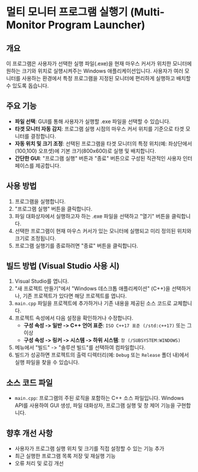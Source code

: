 # 멀티 모니터 프로그램 실행기 (Multi-Monitor Program Launcher)

## 개요

이 프로그램은 사용자가 선택한 실행 파일(.exe)을 현재 마우스 커서가 위치한 모니터에 원하는 크기와 위치로 실행시켜주는 Windows 애플리케이션입니다. 사용자가 여러 모니터를 사용하는 환경에서 특정 프로그램을 지정된 모니터에 편리하게 실행하고 배치할 수 있도록 돕습니다.

## 주요 기능

*   **파일 선택**: GUI를 통해 사용자가 실행할 .exe 파일을 선택할 수 있습니다.
*   **타겟 모니터 자동 감지**: 프로그램 실행 시점의 마우스 커서 위치를 기준으로 타겟 모니터를 결정합니다.
*   **자동 위치 및 크기 조정**: 선택된 프로그램을 타겟 모니터의 특정 위치(예: 좌상단에서 (100,100) 오프셋)에 기본 크기(800x600)로 실행 및 배치합니다.
*   **간단한 GUI**: "프로그램 실행" 버튼과 "종료" 버튼으로 구성된 직관적인 사용자 인터페이스를 제공합니다.

## 사용 방법

1.  프로그램을 실행합니다.
2.  "프로그램 실행" 버튼을 클릭합니다.
3.  파일 대화상자에서 실행하고자 하는 .exe 파일을 선택하고 "열기" 버튼을 클릭합니다.
4.  선택한 프로그램이 현재 마우스 커서가 있는 모니터에 실행되고 미리 정의된 위치와 크기로 조정됩니다.
5.  프로그램 실행기를 종료하려면 "종료" 버튼을 클릭합니다.

## 빌드 방법 (Visual Studio 사용 시)

1.  Visual Studio를 엽니다.
2.  "새 프로젝트 만들기"에서 "Windows 데스크톱 애플리케이션" (C++)을 선택하거나, 기존 프로젝트가 있다면 해당 프로젝트를 엽니다.
3.  `main.cpp` 파일을 프로젝트에 추가하거나 기존 내용을 제공된 소스 코드로 교체합니다.
4.  프로젝트 속성에서 다음 설정을 확인하거나 수정합니다.
    *   **구성 속성 -> 일반 -> C++ 언어 표준**: `ISO C++17 표준 (/std:c++17)` 또는 그 이상
    *   **구성 속성 -> 링커 -> 시스템 -> 하위 시스템**: `창 (/SUBSYSTEM:WINDOWS)`
5.  메뉴에서 "빌드" -> "솔루션 빌드"를 선택하여 컴파일합니다.
6.  빌드가 성공하면 프로젝트의 출력 디렉터리(예: `Debug` 또는 `Release` 폴더 내)에서 실행 파일을 찾을 수 있습니다.

## 소스 코드 파일

*   `main.cpp`: 프로그램의 주된 로직을 포함하는 C++ 소스 파일입니다. Windows API를 사용하여 GUI 생성, 파일 대화상자, 프로그램 실행 및 창 제어 기능을 구현합니다.

## 향후 개선 사항

*   사용자가 프로그램 실행 위치 및 크기를 직접 설정할 수 있는 기능 추가
*   최근 실행한 프로그램 목록 저장 및 재실행 기능
*   오류 처리 및 로깅 개선